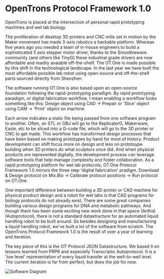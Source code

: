 # OpenTrons Protocol Framework 1.0

OpenTrons is placed at the intersection of personal rapid prototyping machines and wet lab biology. 

The proliferation of desktop 3D printers and CNC mills set in motion by the Maker movement has made 3-axis robotics a hackable platform. Whereas five years ago you needed a team of in-house engineers to build a sophisticated 5 axis stepper motor driver, thanks to the Smoothieware community (and others like TinyG) these industrial grade drivers are now affordable and readily avaiable off-the-shelf. The OT.One is made possible by this shift in the technological landscape. In the last year we have built the most affordable possible lab robot using open-source and off-the-shelf parts sourced directly from Shenzhen. 

The software running OT.One is also based upon an open-source foundation following the rapid-prototyping paradigm. By rapid prototyping paradigm, or digital fabrication workflow, I mean enabling a workflow looks something like this:
Design object using CAD -> Prepair or 'Slice' object using CAM -> 'Print' object on machine. 

Each arrow indicates a static file being passed from one software program to another. Often, an STL or OBJ will go to the ReplicatorG, Makerware, Easle, etc to be sliced into a G-code file, which will go to the 3D printer or CNC to get made. 
This workflow has transformed design processes that have been based on making prototypes by hand for most of history. Product development can shift focus more on design and less on prototoype building when 3D printers do what sculptors once did. And when physical products are represented digitally, the development process can leverage software tools that help manage complexity and foster collaboration. 
As a rapid prototyping platform for wet lab protocols, OT.One Protocol Framework 1.0 mirrors the three step 'digital fabrication' pradigm. Download & Design protocol on Mix.Bio -> Calibrate protocol positions -> Run protocol on OT.One.

One important difference between building a 3D printer or CAD machine for physical product design and a robot for wet labs is that CAD programs for biology protocols do not already exist. There are some great companies building various design programs for DNA and metabolic pathways. And though there has been some exciting new work done in that space (Antha) (Autoprotocol), there is not a standard datastructure for an automated liquid handling robot to be built around. So besides designing and manufacturing a liquid handling robot, we've built a lot of the software from scratch. The OpenTrons Protocol Framework 1.0 is the result of over a year of learning and iteration. 

The key piece of this is the OT-Protocol JSON Datastructure. We based it on lessons learned from PRPR and especially Transcriptic Autoprotocol. It is a 'low level' representation of every liquid transfer at the well-to-well level. The current iteration is far from perfect, but does the job for now. 

![Software Diagram](img/tone_softawre_diagram_1024.png)